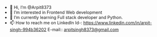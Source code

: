 - 👋 Hi, I’m @Arpit8373
- 👀 I’m interested in Frontend Web development
- 🌱 I’m currently learning Full stack developer and Python.
- 📫 How to reach me on LinkedIn Id-:
https://www.linkedin.com/in/arpit-singh-994b36202
E-mail:: arpitsingh8373@gmail.com
<!---
Arpit8373/Arpit8373 is a ✨ special ✨ repository because its `README.md` (this file) appears on your GitHub profile.
You can click the Preview link to take a look at your changes.
--->
